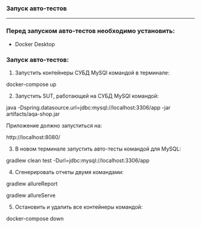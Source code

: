 ### Запуск авто-тестов
______________________________________________________________________________________________________________________________________________________________________

### Перед запуском авто-тестов необходимо установить:
* Docker Desktop

### Запуск авто-тестов:

1. Запустить контейнеры СУБД MySQl командой в терминале:

docker-compose up 

2. Запустить SUT, работающей на СУБД MySQl командой:

java -Dspring.datasource.url=jdbc:mysql://localhost:3306/app -jar artifacts/aqa-shop.jar

Приложение должно запуститься на:

http://localhost:8080/

3. В новом терминале запустить авто-тесты командой для MySQL:

gradlew clean test -Durl=jdbc:mysql://localhost:3306/app

4. Сгенерировать отчеты двумя командами:

gradlew allureReport

gradlew allureServe

5. Остановить и удалить все контейнеры командой:

docker-compose down 
